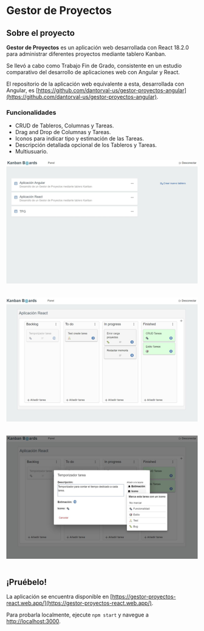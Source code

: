 # Gestor de Proyectos

## Sobre el proyecto

**Gestor de Proyectos** es un aplicación web desarrollada con React 18.2.0 para administrar diferentes proyectos mediante tablero Kanban.

Se llevó a cabo como Trabajo Fin de Grado, consistente en un estudio comparativo del desarrollo de aplicaciones web con Angular y React.

El repositorio de la aplicación web equivalente a esta, desarrollada con Angular, es [https://github.com/dantorval-us/gestor-proyectos-angular](https://github.com/dantorval-us/gestor-proyectos-angular).

### Funcionalidades

<ul>
  <li>CRUD de Tableros, Columnas y Tareas.</li>
  <li>Drag and Drop de Columnas y Tareas.</li>
  <li>Iconos para indicar tipo y estimación de las Tareas.</li>
  <li>Descripción detallada opcional de los Tableros y Tareas.</li>
  <li>Multiusuario.</li>
</ul>

<img src="https://github.com/dantorval-us/gestor-proyectos-react/blob/main/src/assets/images/readme/panel.JPG" width="800" />&nbsp;&nbsp;&nbsp;&nbsp;&nbsp;
<br><br>
<img src="https://github.com/dantorval-us/gestor-proyectos-react/blob/main/src/assets/images/readme/tablero.JPG" width="800" />&nbsp;&nbsp;&nbsp;&nbsp;&nbsp;
<br><br>
<img src="https://github.com/dantorval-us/gestor-proyectos-react/blob/main/src/assets/images/readme/tarea-detalle.JPG" width="800" />&nbsp;&nbsp;&nbsp;&nbsp;&nbsp;


## ¡Pruébelo!

La aplicación se encuentra disponible en [https://gestor-proyectos-react.web.app/](https://gestor-proyectos-react.web.app/).

Para probarla localmente, ejecute `npm start` y navegue a [http://localhost:3000](http://localhost:3000).
